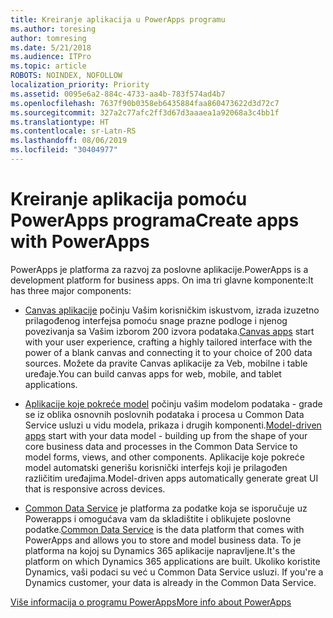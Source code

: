 ```yaml
---
title: Kreiranje aplikacija u PowerApps programu
ms.author: toresing
author: tomresing
ms.date: 5/21/2018
ms.audience: ITPro
ms.topic: article
ROBOTS: NOINDEX, NOFOLLOW
localization_priority: Priority
ms.assetid: 0095e6a2-884c-4733-aa4b-783f574ad4b7
ms.openlocfilehash: 7637f90b0358eb6435884faa860473622d3d72c7
ms.sourcegitcommit: 327a2c77afc2ff3d67d3aaaea1a92068a3c4bb1f
ms.translationtype: HT
ms.contentlocale: sr-Latn-RS
ms.lasthandoff: 08/06/2019
ms.locfileid: "30404977"
---
```

# <a name="create-apps-with-powerapps"></a><span data-ttu-id="50a4c-102">Kreiranje aplikacija pomoću PowerApps programa</span><span class="sxs-lookup"><span data-stu-id="50a4c-102">Create apps with PowerApps</span></span>

<span data-ttu-id="50a4c-103">PowerApps je platforma za razvoj za poslovne aplikacije.</span><span class="sxs-lookup"><span data-stu-id="50a4c-103">PowerApps is a development platform for business apps.</span></span> <span data-ttu-id="50a4c-104">On ima tri glavne komponente:</span><span class="sxs-lookup"><span data-stu-id="50a4c-104">It has three major components:</span></span> 
  
- <span data-ttu-id="50a4c-105">[Canvas aplikacije](https://go.microsoft.com/fwlink/?linkid=874495) počinju Vašim korisničkim iskustvom, izrada izuzetno prilagođenog interfejsa pomoću snage prazne podloge i njenog povezivanja sa Vašim izborom 200 izvora podataka.</span><span class="sxs-lookup"><span data-stu-id="50a4c-105">[Canvas apps](https://go.microsoft.com/fwlink/?linkid=874495) start with your user experience, crafting a highly tailored interface with the power of a blank canvas and connecting it to your choice of 200 data sources.</span></span> <span data-ttu-id="50a4c-106">Možete da pravite Canvas aplikacije za Veb, mobilne i table uređaje.</span><span class="sxs-lookup"><span data-stu-id="50a4c-106">You can build canvas apps for web, mobile, and tablet applications.</span></span> 
    
- <span data-ttu-id="50a4c-107">[Aplikacije koje pokreće model](https://go.microsoft.com/fwlink/?linkid=874496) počinju vašim modelom podataka - grade se iz oblika osnovnih poslovnih podataka i procesa u Common Data Service usluzi u vidu modela, prikaza i drugih komponenti.</span><span class="sxs-lookup"><span data-stu-id="50a4c-107">[Model-driven apps](https://go.microsoft.com/fwlink/?linkid=874496) start with your data model - building up from the shape of your core business data and processes in the Common Data Service to model forms, views, and other components.</span></span> <span data-ttu-id="50a4c-108">Aplikacije koje pokreće model automatski generišu korisnički interfejs koji je prilagođen različitim uređajima.</span><span class="sxs-lookup"><span data-stu-id="50a4c-108">Model-driven apps automatically generate great UI that is responsive across devices.</span></span> 
    
- <span data-ttu-id="50a4c-109">[Common Data Service](https://go.microsoft.com/fwlink/?linkid=874497) je platforma za podatke koja se isporučuje uz Powerapps i omogućava vam da skladištite i oblikujete poslovne podatke.</span><span class="sxs-lookup"><span data-stu-id="50a4c-109">[Common Data Service](https://go.microsoft.com/fwlink/?linkid=874497) is the data platform that comes with PowerApps and allows you to store and model business data.</span></span> <span data-ttu-id="50a4c-110">To je platforma na kojoj su Dynamics 365 aplikacije napravljene.</span><span class="sxs-lookup"><span data-stu-id="50a4c-110">It's the platform on which Dynamics 365 applications are built.</span></span> <span data-ttu-id="50a4c-111">Ukoliko koristite Dynamics, vaši podaci su već u Common Data Service usluzi. </span><span class="sxs-lookup"><span data-stu-id="50a4c-111">If you're a Dynamics customer, your data is already in the Common Data Service.</span></span> 
    
[<span data-ttu-id="50a4c-112">Više informacija o programu PowerApps</span><span class="sxs-lookup"><span data-stu-id="50a4c-112">More info about PowerApps</span></span>](https://go.microsoft.com/fwlink/?linkid=874498)
  


